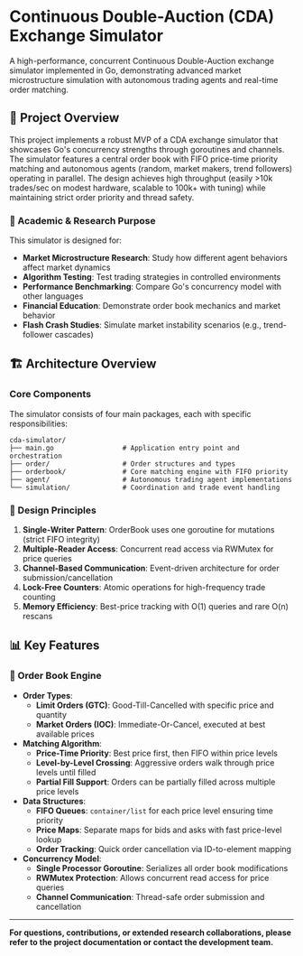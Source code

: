 # Continuous Double-Auction (CDA) Exchange Simulator

A high-performance, concurrent Continuous Double-Auction exchange simulator implemented in Go, demonstrating advanced market microstructure simulation with autonomous trading agents and real-time order matching.

## 🎯 Project Overview

This project implements a robust MVP of a CDA exchange simulator that showcases Go's concurrency strengths through goroutines and channels. The simulator features a central order book with FIFO price-time priority matching and autonomous agents (random, market makers, trend followers) operating in parallel. The design achieves high throughput (easily >10k trades/sec on modest hardware, scalable to 100k+ with tuning) while maintaining strict order priority and thread safety.

### 🔬 Academic & Research Purpose

This simulator is designed for:
- **Market Microstructure Research**: Study how different agent behaviors affect market dynamics
- **Algorithm Testing**: Test trading strategies in controlled environments  
- **Performance Benchmarking**: Compare Go's concurrency model with other languages
- **Financial Education**: Demonstrate order book mechanics and market behavior
- **Flash Crash Studies**: Simulate market instability scenarios (e.g., trend-follower cascades)

## 🏗️ Architecture Overview

### Core Components

The simulator consists of four main packages, each with specific responsibilities:

```
cda-simulator/
├── main.go                 # Application entry point and orchestration
├── order/                  # Order structures and types
├── orderbook/              # Core matching engine with FIFO priority
├── agent/                  # Autonomous trading agent implementations  
└── simulation/             # Coordination and trade event handling
```

### 🧠 Design Principles

1. **Single-Writer Pattern**: OrderBook uses one goroutine for mutations (strict FIFO integrity)
2. **Multiple-Reader Access**: Concurrent read access via RWMutex for price queries
3. **Channel-Based Communication**: Event-driven architecture for order submission/cancellation
4. **Lock-Free Counters**: Atomic operations for high-frequency trade counting
5. **Memory Efficiency**: Best-price tracking with O(1) queries and rare O(n) rescans

## 📊 Key Features

### 🔄 Order Book Engine
- **Order Types**: 
  - **Limit Orders (GTC)**: Good-Till-Cancelled with specific price and quantity
  - **Market Orders (IOC)**: Immediate-Or-Cancel, executed at best available prices
- **Matching Algorithm**: 
  - **Price-Time Priority**: Best price first, then FIFO within price levels
  - **Level-by-Level Crossing**: Aggressive orders walk through price levels until filled
  - **Partial Fill Support**: Orders can be partially filled across multiple price levels
- **Data Structures**:
  - **FIFO Queues**: `container/list` for each price level ensuring time priority
  - **Price Maps**: Separate maps for bids and asks with fast price-level lookup
  - **Order Tracking**: Quick order cancellation via ID-to-element mapping
- **Concurrency Model**:
  - **Single Processor Goroutine**: Serializes all order book modifications
  - **RWMutex Protection**: Allows concurrent read access for price queries
  - **Channel Communication**: Thread-safe order submission and cancellation



---

**For questions, contributions, or extended research collaborations, please refer to the project documentation or contact the development team.**